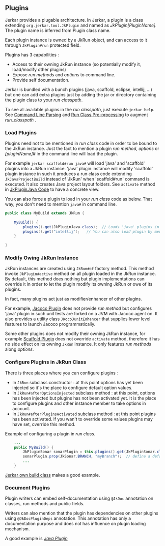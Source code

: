 ## Plugins

Jerkar provides a plugable architecture. In Jerkar, a plugin is a class extending `org.jerkar.tool.JkPlugin` and named as *JkPlugin[PluginName]*.
The plugin name is inferred from Plugin class name.

Each plugin instance is owned by a JkRun object, and can access to it through `JkPlugin#run` protected field.

Plugins has 3 capabilities :
* Access to their owning JkRun instance (so potentially modify it, load/modify other plugins)
* Expose _run methods_ and _options_ to command line.
* Provide self documentation.

Jerkar is bundled with a bunch plugins (java, scaffold, eclipse, intellij, ...) but one can add extra plugins just 
by adding the jar or directory containing the plugin class to your _run classpath_. 

To see all available plugins in the _run classpath_, just execute `jerkar help`.
See [Command Line Parsing](#CommandLineParsing) and [Run Class Pre-processing](#RunClassPre-processing(Import3rdpartylibraryintoRunClasspath))
to augment _run_classpath_ .

### Load Plugins

Plugins need not to be mentioned in _run class_ code in order to be bound to the JkRun instance. Just the fact to 
mention a plugin _run method_, _options_ or _[pluginName]#_ in the command line will load the plugin.

For example `jerkar scaffold#run java#` will load 'java' and 'scaffold' plugins into a JkRun instance. 
'java' plugin instance will modify 'scaffold' plugin instance in such it produces a run class code extending `JkJavaProjectBuild` 
instead of 'JkRun' when 'scaffold#run' command is executed. It also creates Java project layout folders. See `activate` method in [JkPluginJava Code](https://github.com/jerkar/jerkar/blob/master/org.jerkar.core/src/main/java/org/jerkar/tool/builtins/java/JkPluginJava.java) 
to have a concrete view.

You can also force a plugin to load in your _run class_ code as below. That way, you don't need to mention `java#` in command line.

```Java
public class MyBuild extends JkRun {
    
    MyBuild() {
        plugins().get(JkPluginJava.class);  // Loads 'java' plugins in this instance, a second call on 'plugins().get(JkPluginJava.class)' will return same instance.
        plugins().get("intellij");   // You can also load plugin by mentioning its name but it's slower cause it involves classpath scanning
    }
    
}
```

### Modify Owing JkRun Instance

JkRun instances are created using `JkRun#of` factory method. This method invoke `JkPlugin#active` method on all plugin loaded in the JkRun instance.
By default, this method does nothing but plugin implementations can override it in order to let the plugin modify its owning JkRun or owe of its plugins.

In fact, many plugins act just as modifier/enhancer of other plugins. 

For example, [Jacoco Plugin](https://github.com/jerkar/jerkar/blob/master/org.jerkar.core/src/main/java/org/jerkar/tool/builtins/jacoco/JkPluginJacoco.java) 
does not provide _run method_ but configures 'java' plugin in such unit tests are forked on a JVM with Jacoco agent on. 
It also provides a utility class `JKocoJunitEnhancer` that supplies lower level features to launch Jacoco programmatically.

Some other plugins does not modify their owning JkRun instance, for example [Scaffold Plugin](https://github.com/jerkar/jerkar/blob/master/org.jerkar.core/src/main/java/org/jerkar/tool/builtins/scaffold/JkPluginScaffold.java) 
does not override `activate` method, therefore it has no side effect on its owning `JkRun` instance. It only features _run methods_  along _options_.


### Configure Plugins in JkRun Class

There is three places where you can configure plugins :
* In `JkRun` subclass constructor : at this point options has yet been injected so it's the place to configure default option values.
* In `JkRun#afterOptionsInjected` subclass method : at this point, options has been injected but plugins has not been activated yet. 
  It is the place to configure plugins and other instance member to take options in account.
* In `JkRun#afterPluginsActivated` subclass method : at this point plugins has been activated. If you wan't to override 
some values plugins may have set, override this method.

Example of configuring a plugin in _run class_.

```Java
    ...
    public MyBuild() {
        JkPluginSonar sonarPlugin = this.plugins().get(JkPluginSonar.class);  // Load sonar plugin 
		sonarPlugin.prop(JkSonar.BRANCH, "myBranch");  // define a default for sonar.branch property
        ...
    }
```
[Jerkar own build class](https://github.com/jerkar/jerkar/blob/master/org.jerkar.core/jerkar/def/org/jerkar/CoreBuild.java) makes a good example.

### Document Plugins

Plugin writers can embed self-documentation using `@JkDoc` annotation on classes, run methods and public fields.

Writers can also mention that the plugin has dependencies on other plugins using `@JkDocPluginDeps` annotation. This annotation 
has only a documentation purpose and does not has influence on plugin loading mechanism.

A good example is [*Java Plugin*](https://github.com/jerkar/jerkar/blob/master/org.jerkar.core/src/main/java/org/jerkar/tool/builtins/java/JkPluginJava.java)

